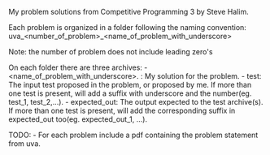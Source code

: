 My problem solutions from Competitive Programming 3 by Steve Halim.

Each problem is organized in a folder following the naming convention:
uva_<number_of_problem>_<name_of_problem_with_underscore>

Note: the number of problem does not include leading zero's

On each folder there are three archives:
	- <name_of_problem_with_underscore>.<language suffix> :
		My solution for the problem.
	- test:
		The input test proposed in the problem, or proposed by me.
		If more than one test is present, will add a suffix with
		underscore and the number(eg. test_1, test_2,...).
	- expected_out:
		The output expected to the test archive(s).
		If more than one test is present, will add the corresponding
		suffix in expected_out too(eg. expected_out_1, ...).

TODO:
	- For each problem include a pdf containing the problem statement from 
	uva.
